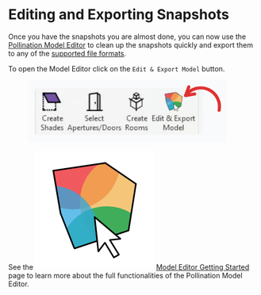 # Editing and Exporting Snapshots

Once you have the snapshots you are almost done, you can now use the [Pollination Model Editor](broken-reference) to clean up the snapshots quickly and export them to any of the [supported file formats](../../model-editor/supported-file-formats/export.md).

To open the Model Editor click on the `Edit & Export Model` button.

<figure><img src="../../.gitbook/assets/image (174).png" alt="" width="399"><figcaption></figcaption></figure>

See the <img src="../../.gitbook/assets/model_editor.png" alt="" data-size="line"> [Model Editor Getting Started](../../model-editor/getting-started.md) page to learn more about the full functionalities of the Pollination Model Editor.
